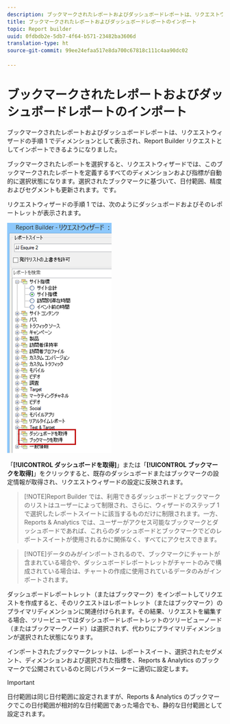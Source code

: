 ```yaml
---
description: ブックマークされたレポートおよびダッシュボードレポートは、リクエストウィザードの手順 1 でディメンションとして表示され、Report Builder リクエストとしてインポートできるようになりました。
title: ブックマークされたレポートおよびダッシュボードレポートのインポート
topic: Report builder
uuid: 0fdbdb2e-5db7-4f64-b571-23482ba3606d
translation-type: ht
source-git-commit: 99ee24efaa517e8da700c67818c111c4aa90dc02

---
```



# ブックマークされたレポートおよびダッシュボードレポートのインポート

ブックマークされたレポートおよびダッシュボードレポートは、リクエストウィザードの手順 1 でディメンションとして表示され、Report Builder リクエストとしてインポートできるようになりました。

ブックマークされたレポートを選択すると、リクエストウィザードでは、このブックマークされたレポートを定義するすべてのディメンションおよび指標が自動的に選択状態になります。選択されたブックマークに基づいて、日付範囲、精度およびセグメントも更新されます。です。

リクエストウィザードの手順 1 では、次のようにダッシュボードおよびそのレポートレットが表示されます。

![](assets/import_dashboard_reportlet.png)

「**[!UICONTROL ダッシュボードを取得]**」または「**[!UICONTROL ブックマークを取得]**」をクリックすると、既存のダッシュボードまたはブックマークの設定情報が取得され、リクエストウィザードの設定に反映されます。

> [!NOTE]Report Builder では、利用できるダッシュボードとブックマークのリストはユーザーによって制限され、さらに、ウィザードのステップ 1 で選択したレポートスイートに該当するものだけに制限されます。一方、Reports &amp; Analytics では、ユーザーがアクセス可能なブックマークとダッシュボードであれば、これらのダッシュボードとブックマークでどのレポートスイートが使用されるかに関係なく、すべてにアクセスできます。

> [!NOTE]データのみがインポートされるので、ブックマークにチャートが含まれている場合や、ダッシュボードレポートレットがチャートのみで構成されている場合は、チャートの作成に使用されているデータのみがインポートされます。

ダッシュボードレポートレット（またはブックマーク）をインポートしてリクエストを作成すると、そのリクエストはレポートレット（またはブックマーク）のプライマリディメンションに関連付けられます。その結果、リクエストを編集する場合、ツリービューではダッシュボードレポートレットのツリービューノード（またはブックマークノード）は選択されず、代わりにプライマリディメンションが選択された状態になります。

インポートされたブックマークレットは、レポートスイート、選択されたセグメント、ディメンションおよび選択された指標を、Reports &amp; Analytics のブックマークで公開されているのと同じパラメーターに適切に設定します。

>[!IMPORTANT]
>
>日付範囲は同じ日付範囲に設定されますが、Reports &amp; Analytics のブックマークでこの日付範囲が相対的な日付範囲であった場合でも、静的な日付範囲として設定されます。

